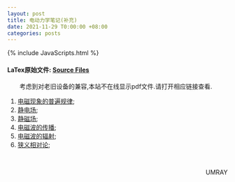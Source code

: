 ```yaml
---
layout: post
title: 电动力学笔记(补充)
date: 2021-11-29 T0:00:00 +08:00
categories: posts
---
```


{% include JavaScripts.html %}

#### LaTex原始文件: [Source Files](https://github.com/Umaru-Xi/Umaru-Xi.github.io/releases/download/Electrodynamics_Second_Note/Electrodynamics_Second_Note.tar.xz) ####  

&emsp;&emsp;考虑到对老旧设备的兼容,本站不在线显示pdf文件.请打开相应链接查看.  

1. [电磁现象的普遍规律](/include/EHM_Sec/电磁现象的普遍规律.pdf);  
2. [静电场](/include/EHM_Sec/静电场.pdf);  
3. [静磁场](/include/EHM_Sec/静磁场.pdf);  
4. [电磁波的传播](/include/EHM_Sec/电磁波的传播.pdf);  
5. [电磁波的辐射](/include/EHM_Sec/电磁波的辐射.pdf);  
6. [狭义相对论](/include/EHM_Sec/狭义相对论.pdf);  

&emsp;&emsp;
<p align="right">UMRAY</p>
